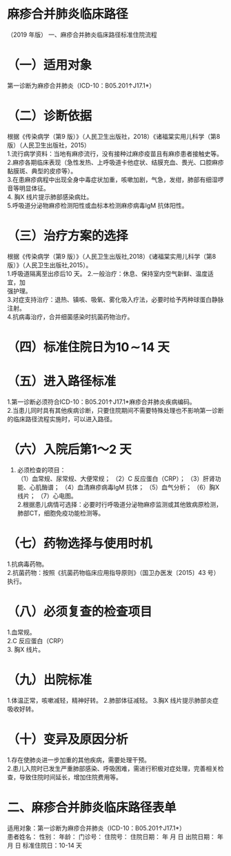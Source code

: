 # 麻疹合并肺炎临床路径  
（2019 年版） 一、麻疹合并肺炎临床路径标准住院流程  
# （一）适用对象  
第一诊断为麻疹合并肺炎（ICD-10：B05.201↑J17.1\*）  
# （二）诊断依据  
根据《传染病学（第9 版）》（人民卫生出版社，2018）《诸福棠实用儿科学（第8 版）（人民卫生出版社，2015）  
1.流行病学资料：当地有麻疹流行，没有接种过麻疹疫苗且有麻疹患者接触史等。  
2.麻疹各期临床表现（急性发热、上呼吸道卡他症状、结膜充血、畏光、口腔麻疹黏膜斑、典型的皮疹等）。  
3.在患麻疹病程中出现全身中毒症状加重，咳嗽加剧，气急，发绀，肺部有细湿啰音等明显体征。  
4. 胸X 线片提示肺部感染病灶。  
5.呼吸道分泌物麻疹检测阳性或血标本检测麻疹病毒IgM 抗体阳性。  
# （三）治疗方案的选择  
根据《传染病学（第9 版）》（人民卫生出版社,2018）《诸福棠实用儿科学（第8 版）》（人民卫生出版社,2015）。  
1.呼吸道隔离至出疹后10 天。  2.一般治疗：休息、保持室内空气新鲜、温度适宜，加  
强护理。  
3.对症支持治疗：退热、镇咳、吸氧、雾化吸入疗法，必要时给予丙种球蛋白静脉注射。  
4.抗病毒治疗，合并细菌感染时抗菌药物治疗。  
# （四）标准住院日为$\pmb{10\!\sim\!14}$ 天  
# （五）进入路径标准  
1.第一诊断必须符合ICD-10：B05.201↑J17.1\*麻疹合并肺炎疾病编码。  
2.当患儿同时具有其他疾病诊断，只要住院期间不需要特殊处理也不影响第一诊断的临床路径流程实施时，可以进入路径。  
# （六）入院后第1～2 天  
1. 必须检查的项目：  
（1）血常规、尿常规、大便常规； （2）C 反应蛋白（CRP）； （3）肝肾功能、心肌酶谱； （4）血清麻疹病毒IgM 抗体； （5）血气分析； （6）胸X 线片； （7）心电图。  
2.根据患儿病情可选择：必要时行呼吸道分泌物麻疹监测或其他致病原检测，肺部CT，细胞免疫功能检测等。  
# （七）药物选择与使用时机  
1.抗病毒药物。  
2.抗菌药物：按照《抗菌药物临床应用指导原则》（国卫办医发〔2015〕43 号）执行。  
# （八）必须复查的检查项目  
1.血常规。  
2.C 反应蛋白（CRP）  
3. 胸X 线片。  
# （九）出院标准  
1.体温正常，咳嗽减轻，精神好转。 2.肺部体征减轻。 3.胸X 线片提示肺部炎症吸收好转。  
# （十）变异及原因分析  
1.存在使肺炎进一步加重的其他疾病，需要处理干预。  
2.患儿入院时已发生严重肺部感染、呼吸困难，需进行积极对症处理，完善相关检查，导致住院时间延长，增加住院费用等。  
# 二、麻疹合并肺炎临床路径表单  
适用对象：第一诊断为麻疹合并肺炎（ICD-10：B05.201↑J17.1\*）  
患者姓名：           性别：    年龄：     门诊号：        住院号：           住院日期：     年   月   日 出院日期：     年  月   日  标准住院日：10-14 天  
